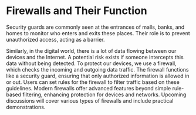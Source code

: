# Firewalls and Their Function 

Security guards are commonly seen at the entrances of malls, banks, and homes to monitor who enters and exits these places. Their role is to prevent unauthorized access, acting as a barrier. 

Similarly, in the digital world, there is a lot of data flowing between our devices and the Internet. A potential risk exists if someone intercepts this data without being detected. To protect our devices, we use a firewall, which checks the incoming and outgoing data traffic. The firewall functions like a security guard, ensuring that only authorized information is allowed in or out. Users can set rules for the firewall to filter traffic based on these guidelines. Modern firewalls offer advanced features beyond simple rule-based filtering, enhancing protection for devices and networks. Upcoming discussions will cover various types of firewalls and include practical demonstrations.
